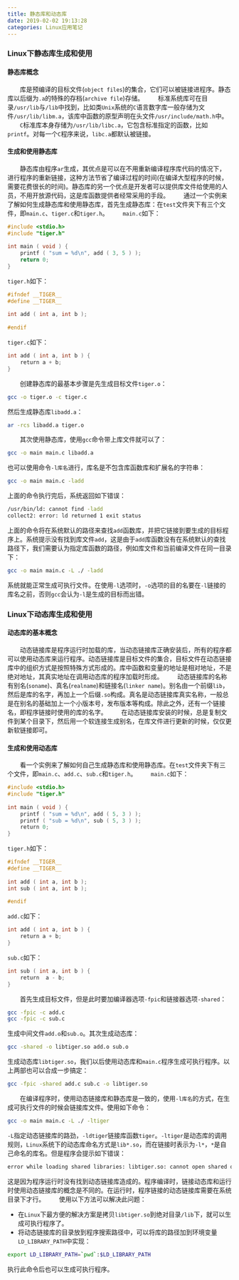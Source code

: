 ```yaml
---
title: 静态库和动态库
date: 2019-02-02 19:13:28
categories: Linux应用笔记
---
```

### Linux下静态库生成和使用

#### 静态库概念

&emsp;&emsp;库是预编译的目标文件(`object files`)的集合，它们可以被链接进程序。静态库以后缀为`.a`的特殊的存档(`archive file`)存储。
&emsp;&emsp;标准系统库可在目录`/usr/lib`与`/lib`中找到，比如类`Unix`系统的`C`语言数字库一般存储为文件`/usr/lib/libm.a`，该库中函数的原型声明在头文件`/usr/include/math.h`中。
&emsp;&emsp;`C`标准库本身存储为`/usr/lib/libc.a`，它包含标准指定的函数，比如`printf`。对每一个`C`程序来说，`libc.a`都默认被链接。

#### 生成和使用静态库

&emsp;&emsp;静态库由程序`ar`生成，其优点是可以在不用重新编译程序库代码的情况下，进行程序的重新链接，这种方法节省了编译过程的时间(在编译大型程序的时候，需要花费很长的时间)。静态库的另一个优点是开发者可以提供库文件给使用的人员，不用开放源代码，这是库函数提供者经常采用的手段。
&emsp;&emsp;通过一个实例来了解如何生成静态库和使用静态库，首先生成静态库：在`test`文件夹下有三个文件，即`main.c`、`tiger.c`和`tiger.h`。
&emsp;&emsp;`main.c`如下：

``` cpp
#include <stdio.h>
#include "tiger.h"
​
int main ( void ) {
    printf ( "sum = %d\n", add ( 3, 5 ) );
    return 0;
}
```

`tiger.h`如下：

``` cpp
#ifndef __TIGER__
#define __TIGER__
​
int add ( int a, int b );
​
#endif
```

`tiger.c`如下：

``` cpp
int add ( int a, int b ) {
    return a + b;
}
```

&emsp;&emsp;创建静态库的最基本步骤是先生成目标文件`tiger.o`：

``` bash
gcc -o tiger.o -c tiger.c
```

然后生成静态库`libadd.a`：

``` bash
ar -rcs libadd.a tiger.o
```

&emsp;&emsp;其次使用静态库，使用`gcc`命令带上库文件就可以了：

``` bash
gcc -o main main.c libadd.a
```

也可以使用命令`-l库名`进行，库名是不包含库函数库和扩展名的字符串：

``` bash
gcc -o main main.c -ladd
```

上面的命令执行完后，系统返回如下错误：

``` bash
/usr/bin/ld: cannot find -ladd
collect2: error: ld returned 1 exit status
```

上面的命令将在系统默认的路径来查找`add`函数库，并把它链接到要生成的目标程序上。系统提示没有找到库文件`add`，这是由于`add`库函数没有在系统默认的查找路径下，我们需要认为指定库函数的路径，例如库文件和当前编译文件在同一目录下：

``` bash
gcc -o main main.c -L ./ -ladd
```

系统就能正常生成可执行文件。在使用`-l`选项时，`-o`选项的目的名要在`-l`链接的库名之前，否则`gcc`会认为`-l`是生成的目标而出错。

### Linux下动态库生成和使用

#### 动态库的基本概念

&emsp;&emsp;动态链接库是程序运行时加载的库，当动态链接库正确安装后，所有的程序都可以使用动态库来运行程序。动态链接库是目标文件的集合，目标文件在动态链接库中的组织方式是按照特殊方式形成的。库中函数和变量的地址是相对地址，不是绝对地址，其真实地址在调用动态库的程序加载时形成。
&emsp;&emsp;动态链接库的名称有别名(`soname`)、真名(`realname`)和链接名(`linker name`)。别名由一个前缀`lib`，然后是库的名字，再加上一个后缀`.so`构成。真名是动态链接库真实名称，一般总是在别名的基础加上一个小版本号，发布版本等构成。除此之外，还有一个链接名，即程序链接时使用的库的名字。
&emsp;&emsp;在动态链接库安装的时候，总是复制文件到某个目录下，然后用一个软连接生成别名，在库文件进行更新的时候，仅仅更新软链接即可。

#### 生成和使用动态库

&emsp;&emsp;看一个实例来了解如何自己生成静态库和使用静态库。在`test`文件夹下有三个文件，即`main.c`、`add.c`、`sub.c`和`tiger.h`。
&emsp;&emsp;`main.c`如下：

``` cpp
#include <stdio.h>
#include "tiger.h"
​
int main ( void ) {
    printf ( "sum = %d\n", add ( 5, 3 ) );
    printf ( "sub = %d\n", sub ( 5, 3 ) );
    return 0;
}
```

`tiger.h`如下：

``` cpp
#ifndef __TIGER__
#define __TIGER__
​
int add ( int a, int b );
int sub ( int a, int b );
​
#endif
```

`add.c`如下：

``` cpp
int add ( int a, int b ) {
    return a + b;
}
```

`sub.c`如下：

``` cpp
int sub ( int a, int b ) {
    return  a - b;
}
```

&emsp;&emsp;首先生成目标文件，但是此时要加编译器选项`-fpic`和链接器选项`-shared`：

``` bash
gcc -fpic -c add.c
gcc -fpic -c sub.c
```

生成中间文件`add.o`和`sub.o`。其次生成动态库：

``` bash
gcc -shared -o libtiger.so add.o sub.o
```

生成动态库`libtiger.so`，我们以后使用动态库和`main.c`程序生成可执行程序。以上两部也可以合成一步搞定：

``` bash
gcc -fpic -shared add.c sub.c -o libtiger.so
```

&emsp;&emsp;在编译程序时，使用动态链接库和静态库是一致的，使用`-l库名`的方式，在生成可执行文件的时候会链接库文件。使用如下命令：

``` bash
gcc -o main main.c -L ./ -ltiger
```

`-L`指定动态链接库的路劲，`-ldtiger`链接库函数`tiger`。`-ltiger`是动态库的调用规则，`Linux`系统下的动态库命名方式是`lib*.so`，而在链接时表示为`-l*`，`*`是自己命名的库名。但是程序会提示如下错误：

``` bash
error while loading shared libraries: libtiger.so: cannot open shared object file: No such file or direct
```

这是因为程序运行时没有找到动态链接库造成的。程序编译时，链接动态库和运行时使用动态链接库的概念是不同的。在运行时，程序链接的动态链接库需要在系统目录下才行。
&emsp;&emsp;使用以下方法可以解决此问题：

- 在`Linux`下最方便的解决方案是拷贝`libtiger.so`到绝对目录`/lib`下，就可以生成可执行程序了。
- 将动态链接库的目录放到程序搜索路径中，可以将库的路径加到环境变量`LD_LIBRARY_PATH`中实现：

``` bash
export LD_LIBRARY_PATH=`pwd`:$LD_LIBRARY_PATH
```

执行此命令后也可以生成可执行程序。